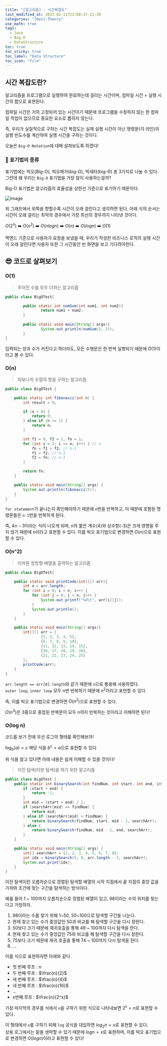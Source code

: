 ```yaml
---
title: "[알고리즘] - 시간복잡도"
last_modified_at: 2023-02-11T21:00:37-21:30
categories: "[Dev]-Theory"
use_math: true
tags:
  - Java
  - Big-O
  - DataStructure
toc: true
toc_sticky: true
toc_label: "Data Structure"
toc_icon: "file"
---
```

## 시간 복잡도란?

알고리즘을 프로그램으로 실행하여 완료하는데 걸리는 시간이며, 컴파일 시간 + 실행 시간의 합으로 표현된다.

컴파일 시간은 거의 고정되어 있는 시간이기 때문에 프로그램을 수정하지 않는 한 컴파일 작업이 없으므로 중요한 요소로 뽑히지 않는다.

즉, 우리가 실질적으로 구하는 시간 복잡도는 실제 실행 시간이 아닌 명령문(각 라인)의 실행 빈도수를 계산하여 실행 시간을 구하는 것이다.

오늘은 `Big-O Notation`에 대해 살펴보도록 하겠다!

### 🤔 표기법의 종류

표기법에는 빅오(Big-O), 빅오메가(big-Ω), 빅세타(big-Θ) 총 3가지로 나눌 수 있다.
그런데 왜 우리는 `Big-O` 표기법을 가장 많이 사용하는걸까?

Big-O 표기법은 알고리즘의 효율성을 상한선 기준으로 표기하기 때문이다.

![image](https://user-images.githubusercontent.com/82663161/218238541-b47cf189-85c2-415e-b159-a83931536d64.png)

위 그래프에서 위쪽을 향할수록 시간이 오래 걸린다고 생각하면 된다.
아래 식의 순서는 시간이 오래 걸리는 최악의 경우에서 가장 최선의 경우까지 나타낸 것이다.

$O(2^n)$ ➡️ $O(n^2)$ ➡️ $O(n log n)$ ➡️ $O(n)$ ➡️ $O(log n)$ ➡️ $O(1)$

백엔드 기준으로 사용자가 요청을 보냈을 때, 우리가 작성한 비즈니스 로직의 실행 시간이 오래 걸린다면 사용자 또한 그 시간동안 빈 화면을 보고 기다려야한다.

## 😎 코드로 살펴보기

### O(1)

> 주어진 수를 모두 더하는 알고리즘

```java
public class BigOTest{

        public static int numSum(int num1, int num2){
                return num1 + num2;
        }
        
        public static void main(String[] args){
                System.out.println(numSum(1, 2));
        }
}
```

입력되는 양과 수가 커진다고 하더라도, 모든 수행문은 한 번씩 실행되기 때문에 $O(1)$이라고 볼 수 있다.

### O(n)

> 피보나치 수열의 항을 구하는 알고리즘

```java
public class BigOTest {

    public static int fibonacci(int n) {
        int result = 0;

        if (n < 0) {
            return 0;
        } else if (n <= 1) {
            return n;
        }

        int f1 = 0, f2 = 1, fn = 1;
        for (int i = 2; i <= n; i++) { // n
            fn = f1 + f2; // n-1
            f1 = f2; // n-1
            f2 = fn; // n-1
        }

        return fn;
    }

    public static void main(String[] args) {
        System.out.println(fibonacci(5));
    }
}
```

`for statement`가 끝나는지 확인해야하기 때문에 `n`번을 반복하고, 이 때문에 포함된 명령문들은 `n-1`번을 반복하게 된다.

즉, $4n-3$이라는 식이 나오게 되며, n의 붙은 계수(4)와 상수항(-3)은 크게 영향을 주지 않기 때문에 $n$이라고 표현할 수 있다.
이를 빅오 표기법으로 변경하면 $O(n)$으로 표현할 수 있다.

### O(n^2)

> 이차원 정방형 배열을 출력하는 알고리즘

```java
public class BigOTest{

    public static void printCode(int[][] arr){
        int n = arr.length;
        for (int i = 0; i < n; i++) {
            for (int j = 0; j < n; j++) {
                System.out.printf("%d\t", arr[i][j]);
            }
            System.out.println();
        }
    }

    public static void main(String[] args){
        int[][] arr = {
                {1, 2, 3, 4, 5},
                {6, 7, 8, 9, 10},
                {11, 12, 13, 14, 15},
                {16, 17, 18, 19, 20},
                {21, 22, 23, 24, 25}
        };
        printCode(arr);
    }
}
```

`arr.length == arr[0].length`와 같기 때문에 `n`으로 통용해 사용하였다.<br>
`outer loop`, `inner loop` 모두 $n$번 반복하기 때문에 $n^2$이라고 표현할 수 있다.

즉, 이를 빅오 표기법으로 변경하면 $O(n^2)$으로 표현할 수 있다.

$O(n^3)$은 3중으로 중첩된 반복문이 모두 n까지 반복하는 것이라고 이해하면 된다!

### O(log n)

코드를 보기 전에 우선 로그의 형태를 확인해보자!

$log_b(a) = c$ 해당 식을 $b^c = a$으로 표현할 수 있다

위 식을 알고 있다면 아래 내용은 쉽게 이해할 수 있을 것이다!

> 이진 탐색(이분 탐색)을 하기 위한 알고리즘

```java
public class BigOTest {
    public static int binarySearch(int findNum, int start, int end, int[] searchArr) {
        if (start > end) {
            return -1;
        }
        int mid = (start + end) / 2;
        if (searchArr[mid] == findNum) {
            return mid;
        } else if (searchArr[mid] > findNum) {
            return binarySearch(findNum, start, mid - 1, searchArr);
        } else {
            return binarySearch(findNum, mid - 1, end, searchArr);
        }
    }

    public static void main(String[] args) {
        int[] searchArr = {1, 2, 3, 4, 5, 6, 7, 8};
        int idx = binarySearch(5, 0, arr.length - 1, searchArr);
        System.out.print(idx);
    }
}
```

이진 탐색이란 오름차순으로 정렬된 탐색할 배열의 시작 지점에서 끝 지점의 중앙 값을 가져와 조건에 맞는 구간을 탐색하는 방식이다.

예를 들어 1 ~ 100까지 오름차순으로 정렬된 배열이 있고, 98이라는 수의 위치를 찾는다고 가정하자.
1. 98이라는 수를 찾기 위해 1~50, 50~100으로 탐색할 구간을 나눈다.
2. 현재 찾고 있는 수가 중앙값인 50과 비교를 해 탐색할 구간을 다시 정한다.
3. 50보다 크기 때문에 재귀호출을 통해 49 ~ 100까지 다시 탐색을 한다.
4. 현재 찾고 있는 수가 중앙값인 75와 비교를 해 탐색할 구간을 다시 정한다.
5. 75보다 크기 때문에 재귀 호출을 통해 74 ~ 100까지 다시 탐색을 한다.
6. ...

이를 식으로 표현하자면 아래와 같다.
- 첫 번째 루프 : $n$
- 두 번째 루프 : $\frac{n}{2}$
- 세 번째 루프 : $\frac{n}{4}$
- 네 번째 루프 : $\frac{n}{16}$
- ...
- x번째 루프 : $\frac{n}{2^x}$

가장 마지막의 경우를 식에서 `n`을 구하기 위한 식으로 나타내보면 $2^x = n$로 표현할 수 있다.

이 형태에서 `x`를 구하기 위해 `log` 공식을 대입하면 $log_2n = x$로 표현할 수 있다.<br>
상용 로그에서는 밑을 생략할 수 있기 때문에 $log n = x$로 표현하며, 
이를 빅오 표기법으로 변경하면 $O(log n)$이라고 표현할 수 있다!